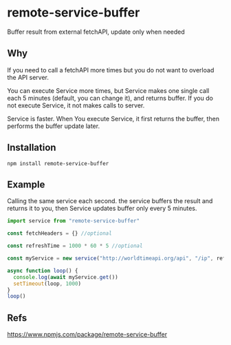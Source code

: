 # remote-service-buffer

Buffer result from external fetchAPI, update only when needed

## Why

If you need to call a fetchAPI more times but you do not want to overload the API server.

You can execute Service more times, but Service makes one single call each 5 minutes (default, you can change it), and returns buffer.
If you do not execute Service, it not makes calls to server.

Service is faster. When You execute Service, it first returns the buffer, then performs the buffer update later.

## Installation

```npm
npm install remote-service-buffer
```

## Example

Calling the same service each second. the service buffers the result and returns it to you, then Service updates buffer only every 5 minutes.

```js
import service from "remote-service-buffer"

const fetchHeaders = {} //optional

const refreshTime = 1000 * 60 * 5 //optional

const myService = new service("http://worldtimeapi.org/api", "/ip", refreshTime, fetchHeaders)

async function loop() {
  console.log(await myService.get())
  setTimeout(loop, 1000)
}
loop()
```

## Refs

https://www.npmjs.com/package/remote-service-buffer
